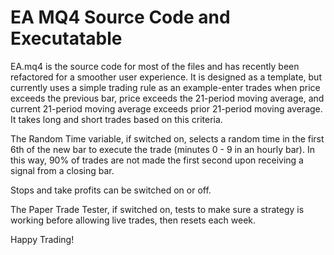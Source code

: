 # EA MQ4 Source Code and Executatable

EA.mq4  is the source code for most of the files and has recently been refactored for a smoother user experience. It is designed as a template, but currently uses a simple trading rule as an example-enter trades when price exceeds the previous bar, price exceeds the 21-period moving average, and current 21-period moving average exceeds prior 21-period moving average. It takes long and short trades based on this criteria.

The Random Time variable, if switched on, selects a random time in the first 6th of the new bar to execute the trade (minutes 0 - 9 in an hourly bar). In this way, 90% of trades are not made the first second upon receiving a signal from a closing bar.

Stops and take profits can be switched on or off.

The Paper Trade Tester, if switched on, tests to make sure a strategy is working before allowing live trades, then resets each week.

Happy Trading!
